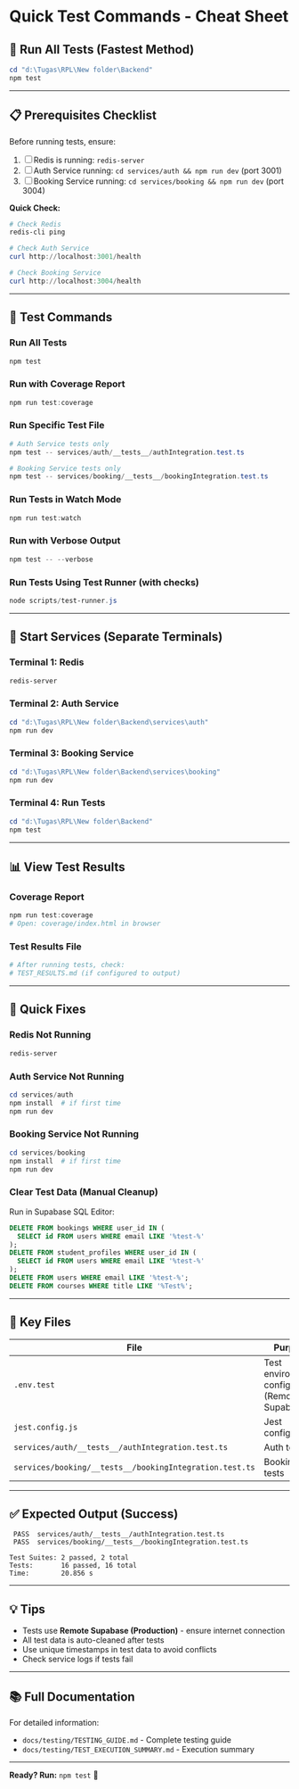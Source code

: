 # Quick Test Commands - Cheat Sheet

## 🚀 Run All Tests (Fastest Method)

```powershell
cd "d:\Tugas\RPL\New folder\Backend"
npm test
```

---

## 📋 Prerequisites Checklist

Before running tests, ensure:

1. ☐ Redis is running: `redis-server`
2. ☐ Auth Service running: `cd services/auth && npm run dev` (port 3001)
3. ☐ Booking Service running: `cd services/booking && npm run dev` (port 3004)

**Quick Check:**
```powershell
# Check Redis
redis-cli ping

# Check Auth Service
curl http://localhost:3001/health

# Check Booking Service
curl http://localhost:3004/health
```

---

## 🧪 Test Commands

### Run All Tests
```powershell
npm test
```

### Run with Coverage Report
```powershell
npm run test:coverage
```

### Run Specific Test File
```powershell
# Auth Service tests only
npm test -- services/auth/__tests__/authIntegration.test.ts

# Booking Service tests only
npm test -- services/booking/__tests__/bookingIntegration.test.ts
```

### Run Tests in Watch Mode
```powershell
npm run test:watch
```

### Run with Verbose Output
```powershell
npm test -- --verbose
```

### Run Tests Using Test Runner (with checks)
```powershell
node scripts/test-runner.js
```

---

## 🔧 Start Services (Separate Terminals)

### Terminal 1: Redis
```powershell
redis-server
```

### Terminal 2: Auth Service
```powershell
cd "d:\Tugas\RPL\New folder\Backend\services\auth"
npm run dev
```

### Terminal 3: Booking Service
```powershell
cd "d:\Tugas\RPL\New folder\Backend\services\booking"
npm run dev
```

### Terminal 4: Run Tests
```powershell
cd "d:\Tugas\RPL\New folder\Backend"
npm test
```

---

## 📊 View Test Results

### Coverage Report
```powershell
npm run test:coverage
# Open: coverage/index.html in browser
```

### Test Results File
```powershell
# After running tests, check:
# TEST_RESULTS.md (if configured to output)
```

---

## 🐛 Quick Fixes

### Redis Not Running
```powershell
redis-server
```

### Auth Service Not Running
```powershell
cd services/auth
npm install  # if first time
npm run dev
```

### Booking Service Not Running
```powershell
cd services/booking
npm install  # if first time
npm run dev
```

### Clear Test Data (Manual Cleanup)
Run in Supabase SQL Editor:
```sql
DELETE FROM bookings WHERE user_id IN (
  SELECT id FROM users WHERE email LIKE '%test-%'
);
DELETE FROM student_profiles WHERE user_id IN (
  SELECT id FROM users WHERE email LIKE '%test-%'
);
DELETE FROM users WHERE email LIKE '%test-%';
DELETE FROM courses WHERE title LIKE '%Test%';
```

---

## 📁 Key Files

| File | Purpose |
|------|---------|
| `.env.test` | Test environment config (Remote Supabase) |
| `jest.config.js` | Jest configuration |
| `services/auth/__tests__/authIntegration.test.ts` | Auth tests |
| `services/booking/__tests__/bookingIntegration.test.ts` | Booking tests |

---

## ✅ Expected Output (Success)

```
 PASS  services/auth/__tests__/authIntegration.test.ts
 PASS  services/booking/__tests__/bookingIntegration.test.ts

Test Suites: 2 passed, 2 total
Tests:       16 passed, 16 total
Time:        20.856 s
```

---

## 💡 Tips

- Tests use **Remote Supabase (Production)** - ensure internet connection
- All test data is auto-cleaned after tests
- Use unique timestamps in test data to avoid conflicts
- Check service logs if tests fail

---

## 📚 Full Documentation

For detailed information:
- `docs/testing/TESTING_GUIDE.md` - Complete testing guide
- `docs/testing/TEST_EXECUTION_SUMMARY.md` - Execution summary

---

**Ready? Run:** `npm test` 🚀
